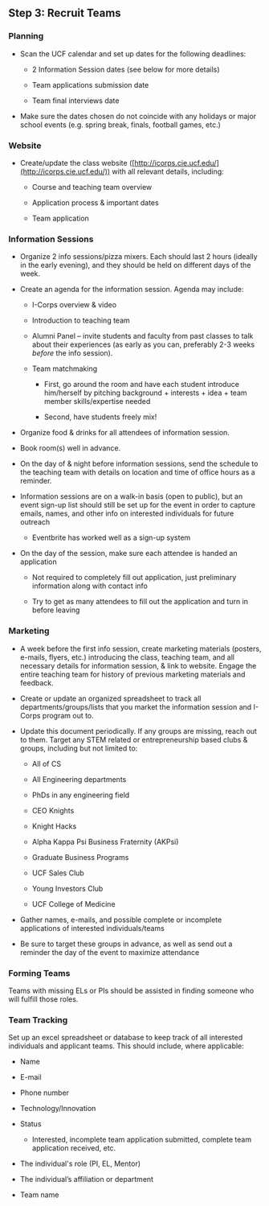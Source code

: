 ## Step 3: Recruit Teams

### Planning

* Scan the UCF calendar and set up dates for the following deadlines:

    * 2 Information Session dates (see below for more details)

    * Team applications submission date

    * Team final interviews date

* Make sure the dates chosen do not coincide with any holidays or major school events (e.g. spring break, finals, football games, etc.)

### Website

* Create/update the class website ([http://icorps.cie.ucf.edu/](http://icorps.cie.ucf.edu/)) with all relevant details, including:

    * Course and teaching team overview

    * Application process & important dates

    * Team application

### Information Sessions

* Organize 2 info sessions/pizza mixers. Each should last 2 hours (ideally in the early evening), and they should be held on different days of the week.

* Create an agenda for the information session. Agenda may include:

    * I-Corps overview & video

    * Introduction to teaching team

    * Alumni Panel – invite students and faculty from past classes to talk about their experiences (as early as you can, preferably 2-3 weeks *before* the info session).

    * Team matchmaking

        * First, go around the room and have each student introduce him/herself by pitching background + interests + idea + team member skills/expertise needed

        * Second, have students freely mix!

* Organize food & drinks for all attendees of information session.

* Book room(s) well in advance.

* On the day of & night before information sessions, send the schedule to the teaching team with details on location and time of office hours as a reminder.

* Information sessions are on a walk-in basis (open to public), but an event sign-up list should still be set up for the event in order to capture emails, names, and other info on interested individuals for future outreach

    * Eventbrite has worked well as a sign-up system

* On the day of the session, make sure each attendee is handed an application

    * Not required to completely fill out application, just preliminary information along with contact info

    * Try to get as many attendees to fill out the application and turn in before leaving

### Marketing

* A week before the first info session, create marketing materials (posters, e-mails, flyers, etc.) introducing the class, teaching team, and all necessary details for information session, & link to website. Engage the entire teaching team for history of previous marketing materials and feedback.

* Create or update an organized spreadsheet to track all departments/groups/lists that you market the information session and I-Corps program out to.

*  Update this document periodically. If any groups are missing, reach out to them. Target any STEM related or entrepreneurship based clubs & groups, including but not limited to:

    * All of CS

    * All Engineering departments

    * PhDs in any engineering field

    * CEO Knights

    * Knight Hacks

    * Alpha Kappa Psi Business Fraternity (AKPsi)

    * Graduate Business Programs

    * UCF Sales Club

    * Young Investors Club

    * UCF College of Medicine

* Gather names, e-mails, and possible complete or incomplete applications of interested individuals/teams

* Be sure to target these groups in advance, as well as send out a reminder the day of the event to maximize attendance

### Forming Teams

Teams with missing ELs or PIs should be assisted in finding someone who will fulfill those roles.

### Team Tracking

Set up an excel spreadsheet or database to keep track of all interested individuals and applicant teams. This should include, where applicable:

* Name

* E-mail

* Phone number

* Technology/Innovation

* Status

    * Interested, incomplete team application submitted, complete team application received, etc.

* The individual's role (PI, EL, Mentor)

* The individual’s affiliation or department

* Team name

